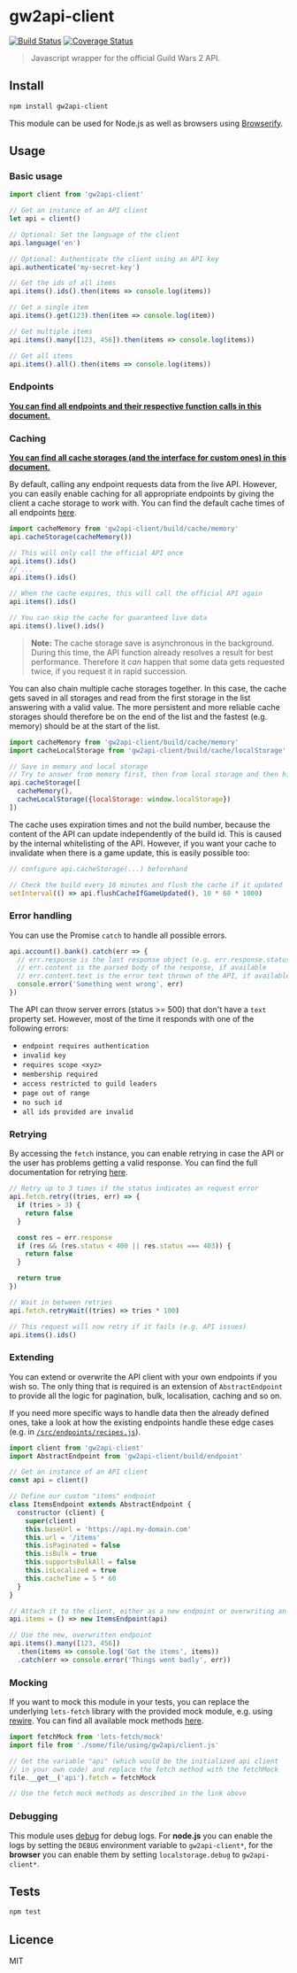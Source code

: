 # gw2api-client

[![Build Status](https://img.shields.io/travis/queicherius/gw2api-client.svg?style=flat-square)](https://travis-ci.org/queicherius/gw2api-client)
[![Coverage Status](https://img.shields.io/codecov/c/github/queicherius/gw2api-client/master.svg?style=flat-square)](https://codecov.io/github/queicherius/gw2api-client)

> Javascript wrapper for the official Guild Wars 2 API.

## Install

```bash
npm install gw2api-client
```

This module can be used for Node.js as well as browsers using [Browserify](https://github.com/substack/browserify-handbook#how-node_modules-works). 

## Usage

### Basic usage

```js
import client from 'gw2api-client'

// Get an instance of an API client
let api = client()

// Optional: Set the language of the client
api.language('en')

// Optional: Authenticate the client using an API key
api.authenticate('my-secret-key')

// Get the ids of all items
api.items().ids().then(items => console.log(items))

// Get a single item
api.items().get(123).then(item => console.log(item))

// Get multiple items
api.items().many([123, 456]).then(items => console.log(items))

// Get all items
api.items().all().then(items => console.log(items))
```

### Endpoints

**[You can find all endpoints and their respective function calls in this document.](./docs/endpoints.md)**

### Caching

**[You can find all cache storages (and the interface for custom ones) in this document.](./docs/cache-storages.md)**

By default, calling any endpoint requests data from the live API. However, you can easily enable caching for all appropriate endpoints by giving the client a cache storage to work with. You can find the default cache times of all endpoints [here](./docs/endpoints.md).

```js
import cacheMemory from 'gw2api-client/build/cache/memory'
api.cacheStorage(cacheMemory())

// This will only call the official API once
api.items().ids()
// ...
api.items().ids()

// When the cache expires, this will call the official API again
api.items().ids()

// You can skip the cache for guaranteed live data
api.items().live().ids()
```

> **Note:** The cache storage save is asynchronous in the background. During this time, the API function already resolves a result for best performance. Therefore it *can* happen that some data gets requested twice, if you request it in rapid succession.

You can also chain multiple cache storages together. In this case, the cache gets saved in all storages and read from the first storage in the list answering with a valid value. The more persistent and more reliable cache storages should therefore be on the end of the list and the fastest (e.g. memory) should be at the start of the list.

```js
import cacheMemory from 'gw2api-client/build/cache/memory'
import cacheLocalStorage from 'gw2api-client/build/cache/localStorage'

// Save in memory and local storage
// Try to answer from memory first, then from local storage and then hit the API
api.cacheStorage([
  cacheMemory(),
  cacheLocalStorage({localStorage: window.localStorage})
])
```

The cache uses expiration times and not the build number, because the content of the API can update independently of the build id. This is caused by the internal whitelisting of the API. However, if you want your cache to invalidate when there is a game update, this is easily possible too:

```js
// configure api.cacheStorage(...) beforehand

// Check the build every 10 minutes and flush the cache if it updated
setInterval(() => api.flushCacheIfGameUpdated(), 10 * 60 * 1000)
```

### Error handling

You can use the Promise `catch` to handle all possible errors.

```js
api.account().bank().catch(err => {
  // err.response is the last response object (e.g. err.response.status)
  // err.content is the parsed body of the response, if available
  // err.content.text is the error text thrown of the API, if available
  console.error('Something went wrong', err)
})
```

The API can throw server errors (status >= 500) that don't have a `text` property set. However, most of the time it responds with one of the following errors:

- `endpoint requires authentication`
- `invalid key`
- `requires scope <xyz>`
- `membership required`
- `access restricted to guild leaders`
- `page out of range`
- `no such id`
- `all ids provided are invalid`

### Retrying

By accessing the `fetch` instance, you can enable retrying in case the API or the user has problems getting a valid response. You can find the full documentation for retrying [here](https://github.com/queicherius/lets-fetch#retrying).

```js
// Retry up to 3 times if the status indicates an request error
api.fetch.retry((tries, err) => {
  if (tries > 3) { 
    return false
  }

  const res = err.response
  if (res && (res.status < 400 || res.status === 403)) {
    return false
  }

  return true
})

// Wait in between retries
api.fetch.retryWait((tries) => tries * 100)

// This request will now retry if it fails (e.g. API issues)
api.items().ids()
```

### Extending

You can extend or overwrite the API client with your own endpoints if you wish so. The only thing that is required is an extension of `AbstractEndpoint` to provide all the logic for pagination, bulk, localisation, caching and so on.

If you need more specific ways to handle data then the already defined ones, take a look at how the existing endpoints handle these edge cases (e.g. in [`/src/endpoints/recipes.js`](/blob/master/src/endpoints/recipes.js)).

```js
import client from 'gw2api-client'
import AbstractEndpoint from 'gw2api-client/build/endpoint'

// Get an instance of an API client
const api = client()

// Define our custom "items" endpoint
class ItemsEndpoint extends AbstractEndpoint {
  constructor (client) {
    super(client)
    this.baseUrl = 'https://api.my-domain.com'
    this.url = '/items'
    this.isPaginated = false
    this.isBulk = true
    this.supportsBulkAll = false
    this.isLocalized = true
    this.cacheTime = 5 * 60
  }
}

// Attach it to the client, either as a new endpoint or overwriting an already existing one
api.items = () => new ItemsEndpoint(api)

// Use the new, overwritten endpoint
api.items().many([123, 456])
  .then(items => console.log('Got the items', items))
  .catch(err => console.error('Things went badly', err))
```

### Mocking

If you want to mock this module in your tests, you can replace the underlying `lets-fetch` library with the provided mock module, e.g. using [rewire](https://github.com/speedskater/babel-plugin-rewire). You can find all available mock methods [here](https://github.com/queicherius/lets-fetch#mocking).

```js
import fetchMock from 'lets-fetch/mock'
import file from './some/file/using/gw2api/client.js'

// Get the variable "api" (which would be the initialized api client
// in your own code) and replace the fetch method with the fetchMock
file.__get__('api').fetch = fetchMock

// Use the fetch mock methods as described in the link above
```

### Debugging

This module uses [debug](https://www.npmjs.com/package/debug) for debug logs. For **node.js** you can enable the logs by setting the `DEBUG` environment variable to `gw2api-client*`, for the **browser** you can enable them by setting `localstorage.debug` to `gw2api-client*`.

## Tests

```bash
npm test
```

## Licence

MIT
